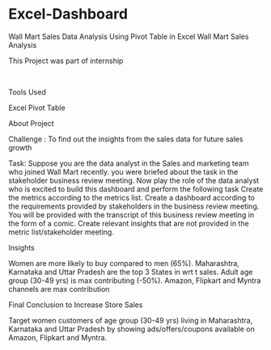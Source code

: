 # Excel-Dashboard
Wall Mart Sales Data Analysis Using Pivot Table in Excel
Wall Mart Sales Analysis

This Project was part of internship 

﻿

Tools Used 

Excel Pivot Table 



About Project

Challenge : To find out the insights from the sales data for future sales growth 



Task:
Suppose you are the data analyst in the Sales and marketing team who joined Wall Mart recently. you were briefed about the task in the stakeholder business review meeting. Now play the role of the data analyst who is excited to build this dashboard and perform the following task
Create the metrics according to the metrics list.
Create a dashboard according to the requirements provided by stakeholders in the business review meeting. You will be provided with the transcript of this business review meeting in the form of a comic.
Create relevant insights that are not provided in the metric list/stakeholder meeting.


Insights

Women are more likely to buy compared to men (65%).
Maharashtra, Karnataka and Uttar Pradesh are the top 3 States in wrt t sales.
Adult age group (30-49 yrs) is max contributing (-50%).
Amazon, Flipkart and Myntra channels are max contribution


Final Conclusion to Increase Store Sales

 Target women customers of age group (30-49 yrs) living in Maharashtra, Karnataka and Uttar Pradesh by showing ads/offers/coupons available on Amazon, Flipkart and Myntra.
